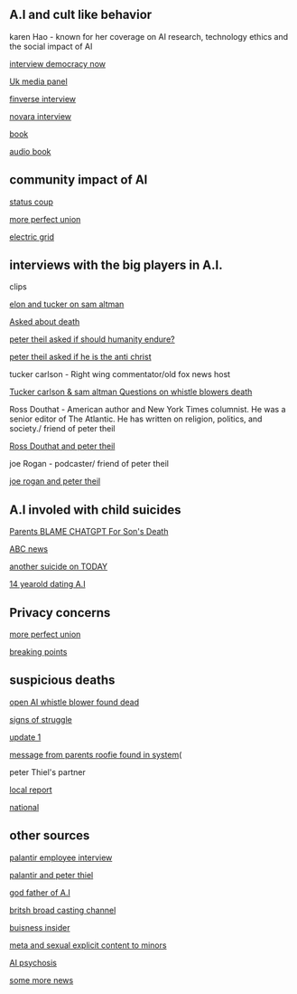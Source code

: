 ## A.I and cult like behavior
karen Hao - known for her coverage on AI research, technology ethics and the social impact of AI 

[interview democracy now](https://youtu.be/1NzW3o8zFEc?si=E5GJFP_b9P8mFEK6) 

[Uk media panel](https://www.youtube.com/watch?v=t9G_kXUm6mI&t=6s)

[finverse interview](https://www.youtube.com/watch?v=hQvggs2_Zik)

[novara interview](https://youtu.be/8enXRDlWguU?si=I_I62by7ScPcE_M-)

[book](https://www.amazon.com/s?k=karen+hao+empire+of+ai&adgrpid=1332610614647890&hvadid=83288439849866&hvbmt=be&hvdev=c&hvlocphy=49290&hvnetw=o&hvqmt=e&hvtargid=kwd-83289328561110%3Aloc-190&hydadcr=8033_13503056&mcid=c6de64712c573486b4c7ec36b429d19b&msclkid=0ff7983b831219e3b442f0f564cea36e&tag=mh0b-20&ref=pd_sl_5dhx4or4qe_e)


[audio book](https://www.audible.com/pd/Empire-of-AI-Audiobook/B0DR39GCQZ?source_code=MSNPP30DTRIAL55003142490W1&&msclkid=da264e0d29a613cd64d926c3ce7abaa4&gclid=da264e0d29a613cd64d926c3ce7abaa4&gclsrc=3p.ds)

## community impact of AI

[status coup](https://www.youtube.com/watch?v=29Aqsk0_fX0&t=14s)

[more perfect union](https://youtu.be/YN6BEUA4jNU?si=vScjeGwpCvr3i5kx)

[electric grid](https://youtu.be/3__HO-akNC8?si=EI2AO0LkMIYD1NmL)


## interviews with the big players in A.I.

clips 

[elon and tucker on sam altman](https://www.youtube.com/shorts/iqRyta1Q9X0)


[Asked about death](https://www.youtube.com/shorts/oOuHIXy3xCI)
 
[peter theil asked if should humanity endure?](https://www.youtube.com/shorts/LXpc1YiXDoQ)

[peter theil asked if he is the anti christ](https://www.youtube.com/shorts/4xVOOgmH3-w)

tucker carlson - Right wing commentator/old fox news host

[Tucker carlson & sam altman Questions on whistle blowers death](https://youtu.be/5KmpT-BoVf4?si=vMcLkbYRPzYu1WIq)

Ross Douthat - American author and New York Times columnist. He was a senior editor of The Atlantic. He has written on religion, 
politics, and society./ friend of peter theil

[Ross Douthat and peter theil](https://youtu.be/vV7YgnPUxcU?si=sRzNR5MWrUc1SOsM)

joe Rogan - podcaster/ friend of peter theil

[joe rogan and peter theil](https://youtu.be/klRb0_BAX9g?si=t7Uvo4jqAlj26d8I)


## A.I involed with child suicides 
[Parents BLAME CHATGPT For Son's Death](https://youtu.be/5GoFbNLrg44?si=2kQEym1a2KkPrxiC)

[ABC news](https://youtu.be/eqUTmR2mvI8?si=iphvZ7wZ9mAfcQ-V)

[another suicide on TODAY](https://youtu.be/1oAzkXuvkrg?si=J6YjhmmscMj3qiO2)

[14 yearold dating A.I](https://youtu.be/megSZ-qdxuQ?si=AnNllESsJCIdVaSU)

## Privacy concerns
[more perfect union](https://youtu.be/26mok3a00jA?si=k-pKBDCR5uHF0waz)

[breaking points](https://www.youtube.com/watch?v=DUfSl2fZ_E8)

## suspicious deaths

[open AI whistle blower found dead](https://youtu.be/Y-Qa_uWyr1I?si=Ra9osq7ebSZNyy_u)

[signs of struggle](https://youtu.be/oQ2CgSYuS-c?si=VlQf2VTqWZKz6ZxY)

[update 1](https://youtu.be/sYlPQiKy_Ws?si=9HuHmDJ_P3BRH4S0)

[message from parents roofie found in system](https://youtu.be/jd2dufOIb3w?si=UzdMF_kgKz6NqSYH)(

peter Thiel's partner

[local report](https://www.miaminewtimes.com/news/report-miami-police-probing-death-of-peter-thiels-partner-as-suicide-16623267)

[national](https://www.businessinsider.com/male-model-kept-peter-thiel-relationship-dead-possible-suicide-2023-3)

## other sources 
[palantir employee interview](https://youtu.be/DZ95Gmvg_D4?si=8CwZv4RdV1uq1xHr)

[palantir and peter thiel](https://www.youtube.com/watch?v=foMjM0iebNU)

[god father of A.I ](https://youtu.be/_hpcI3qReAQ?si=fGxTfGmcFY2I-coQ)

[britsh broad casting channel](https://www.bbc.com/news/world-us-canada-65452940)

[buisness insider](https://www.businessinsider.com/ai-godfather-geoffrey-hinton-superintelligence-risk-takeover-2025-4?op=1)

[meta and sexual explicit content to minors](https://youtu.be/-VdNnE02Dmo?si=LnNl22bKhn8nDYJj)

[AI psychosis](https://youtu.be/gP5icOhXDpk?si=oys9zIgO3b9DmLtT)


[some more news ](https://youtu.be/XvvwG7UmIv4?si=QJWuqQc1CWKuVzgN)

